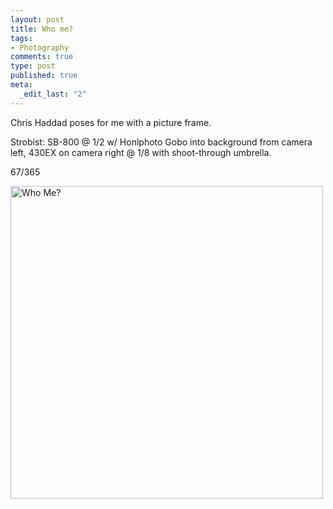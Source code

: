 ```yaml
--- 
layout: post
title: Who me?
tags: 
- Photography
comments: true
type: post
published: true
meta: 
  _edit_last: "2"
---
```

Chris Haddad poses for me with a picture frame.

Strobist: SB-800 @ 1/2 w/ Honlphoto Gobo into background from camera left, 430EX on camera right @ 1/8 with shoot-through umbrella.

67/365

<a href="http://www.flickr.com/photos/aaronbrethorst/3340108123/" title="Who Me? by aaronbrethorst, on Flickr"><img src="http://farm4.static.flickr.com/3622/3340108123_e43486aac2.jpg" width="500" height="500" alt="Who Me?" /></a>

